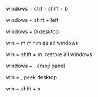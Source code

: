 windows + ctrl + shift + b

windows + shift + left

windows + D
desktop

win + m
minimize all windows

win + shift + m:
restore all windows

windows + .
emoji panel

win + ,
peek desktop

win + shift + s
